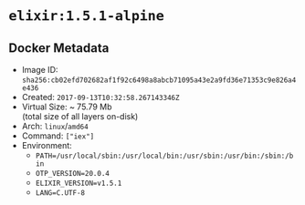 # `elixir:1.5.1-alpine`

## Docker Metadata

- Image ID: `sha256:cb02efd702682af1f92c6498a8abcb71095a43e2a9fd36e71353c9e826a4e436`
- Created: `2017-09-13T10:32:58.267143346Z`
- Virtual Size: ~ 75.79 Mb  
  (total size of all layers on-disk)
- Arch: `linux`/`amd64`
- Command: `["iex"]`
- Environment:
  - `PATH=/usr/local/sbin:/usr/local/bin:/usr/sbin:/usr/bin:/sbin:/bin`
  - `OTP_VERSION=20.0.4`
  - `ELIXIR_VERSION=v1.5.1`
  - `LANG=C.UTF-8`
